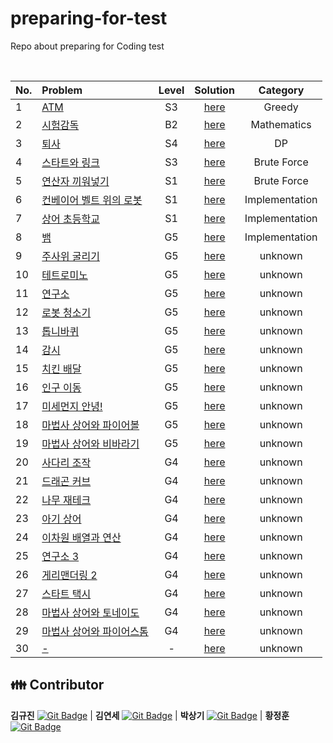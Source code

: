 # preparing-for-test
Repo about preparing for Coding test

<br>

|No.|Problem|Level|Solution|Category|
|:---|:---|:---:|:---:|:---:|
|1|[ATM](https://www.acmicpc.net/problem/11399)|S3|[here](./1)|Greedy|
|2|[시험감독](https://www.acmicpc.net/problem/13458)|B2|[here](./2)|Mathematics|
|3|[퇴사](https://www.acmicpc.net/problem/14501)|S4|[here](./3)|DP|
|4|[스타트와 링크](https://www.acmicpc.net/problem/14889)|S3|[here](./4)|Brute Force|
|5|[연산자 끼워넣기](https://www.acmicpc.net/problem/14888)|S1|[here](./5)|Brute Force|
|6|[컨베이어 벨트 위의 로봇](https://www.acmicpc.net/problem/20055)|S1|[here](./6)|Implementation|
|7|[상어 초등학교](https://www.acmicpc.net/problem/21608)|S1|[here](./7)|Implementation|
|8|[뱀](https://www.acmicpc.net/problem/3190)|G5|[here](./8)|Implementation|
|9|[주사위 굴리기](https://www.acmicpc.net/problem/14499)|G5|[here](./9)|unknown|
|10|[테트로미노](https://www.acmicpc.net/problem/14500)|G5|[here](./10)|unknown|
|11|[연구소](https://www.acmicpc.net/problem/14502)|G5|[here](./11)|unknown|
|12|[로봇 청소기](https://www.acmicpc.net/problem/14503)|G5|[here](./12)|unknown|
|13|[톱니바퀴](https://www.acmicpc.net/problem/14891)|G5|[here](./13)|unknown|
|14|[감시](https://www.acmicpc.net/problem/15683)|G5|[here](./14)|unknown|
|15|[치킨 배달](https://www.acmicpc.net/problem/15686)|G5|[here](./15)|unknown|
|16|[인구 이동](https://www.acmicpc.net/problem/16234)|G5|[here](./16)|unknown|
|17|[미세먼지 안녕!](https://www.acmicpc.net/problem/17144)|G5|[here](./17)|unknown|
|18|[마법사 상어와 파이어볼](https://www.acmicpc.net/problem/20056)|G5|[here](./18)|unknown|
|19|[마법사 상어와 비바라기](https://www.acmicpc.net/problem/21610)|G5|[here](./19)|unknown|
|20|[사다리 조작](https://www.acmicpc.net/problem/15684)|G4|[here](./20)|unknown|
|21|[드래곤 커브](https://www.acmicpc.net/problem/15685)|G4|[here](./21)|unknown|
|22|[나무 재테크](https://www.acmicpc.net/problem/16235)|G4|[here](./22)|unknown|
|23|[아기 상어](https://www.acmicpc.net/problem/16236)|G4|[here](./23)|unknown|
|24|[이차원 배열과 연산](https://www.acmicpc.net/problem/17140)|G4|[here](./24)|unknown|
|25|[연구소 3](https://www.acmicpc.net/problem/17142)|G4|[here](./25)|unknown|
|26|[게리맨더링 2](https://www.acmicpc.net/problem/17779)|G4|[here](./26)|unknown|
|27|[스타트 택시](https://www.acmicpc.net/problem/19238)|G4|[here](./27)|unknown|
|28|[마법사 상어와 토네이도](https://www.acmicpc.net/problem/20057)|G4|[here](./28)|unknown|
|29|[마법사 상어와 파이어스톰](https://www.acmicpc.net/problem/20058)|G4|[here](./29)|unknown|
|30|[-](link)|-|[here](./30)|unknown|


## 👪 Contributor

**김규진** [![Git Badge](http://img.shields.io/badge/-Github-black?style=flat-square&logo=github)](https://github.com/rolypolyvg295) | **김연세** [![Git Badge](http://img.shields.io/badge/-Github-black?style=flat-square&logo=github)](https://github.com/yskim1014) | **박상기** [![Git Badge](http://img.shields.io/badge/-Github-black?style=flat-square&logo=github)](https://github.com/sangki930) | **황정훈** [![Git Badge](http://img.shields.io/badge/-Github-black?style=flat-square&logo=github)](https://github.com/wjdgns7712)
